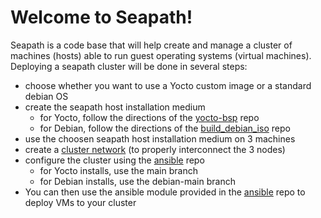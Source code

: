 # Welcome to Seapath!

Seapath is a code base that will help create and manage a cluster of machines (hosts) able to run guest operating systems (virtual machines).
Deploying a seapath cluster will be done in several steps:
- choose whether you want to use a Yocto custom image or a standard debian OS
- create the seapath host installation medium
	- for Yocto, follow the directions of the [yocto-bsp](https://github.com/seapath/yocto-bsp) repo
	- for Debian, follow the directions of the [build_debian_iso](https://github.com/seapath/build_debian_iso) repo
- use the choosen seapath  host installation medium on 3 machines
- create a [cluster network](cluster-network.md) (to properly interconnect the 3 nodes)
- configure the cluster using the [ansible](https://github.com/seapath/ansible) repo
	- for Yocto installs, use the main branch
	- for Debian installs, use the debian-main branch
- You can then use the ansible module provided in the [ansible](https://github.com/seapath/ansible) repo to deploy VMs to your cluster

